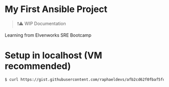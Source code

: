 # My First Ansible Project

> ❗⚠ WIP Documentation

Learning from Elvenworks SRE Bootcamp

# Setup in localhost (VM recommended)

```sh
$ curl https://gist.githubusercontent.com/raphaeldevs/afb2cd62f0fbaf5fd7099b565bcad0f4/raw/dc5eb896874a545f2f0e1d65db0b85b697fce1d3/setup.sh -sSf | sh
```
